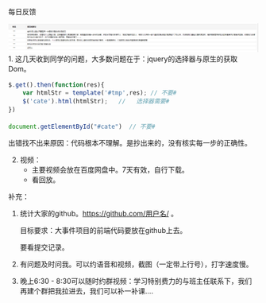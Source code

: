 每日反馈

![image-20200206090137190](asset/image-20200206090137190.png)1. 这几天收到同学的问题，大多数问题在于：jquery的选择器与原生的获取Dom。

```javascript
$.get().then(function(res){
    var htmlStr = template('#tmp',res); // 不要#
    $('cate').html(htmlStr);   //	选择器需要#
})

document.getElementById("#cate")  // 不要#
```

出错找不出来原因：代码根本不理解。是抄出来的，没有核实每一步的正确性。

2. 视频：
   - 主要视频会放在百度网盘中。7天有效，自行下载。
   - 看回放。

补充：

1. 统计大家的github。https://github.com/用户名/ 。

   目标要求：大事件项目的前端代码要放在github上去。

   要看提交记录。

2. 有问题及时问我。可以约语音和视频，截图（一定带上行号），打字速度慢。

3. 晚上6:30 - 8:30可以随时约群视频：学习特别费力的与班主任联系下，我们再建个群把我拉进去，我们可以补一补课....